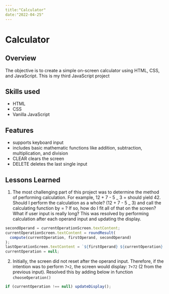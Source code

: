 ```yaml
---
title:"Calculator"
date:"2022-04-25"
---
```


# Calculator

## Overview

The objective is to create a simple on-screen calculator using HTML, CSS, and JavaScript. This is my third JavaScript project

## Skills used

- HTML
- CSS
- Vanilla JavaScript

## Features

- supports keyboard input
- includes basic mathematic functions like addition, subtraction, multiplication, and division
- CLEAR clears the screen
- DELETE deletes the last single input

## Lessons Learned

1. The most challenging part of this project was to determine the method of performing calculation. For example, 12 + 7 - 5 _ 3 = should yield 42. Should I perform the calculation as a whole? (12 + 7 - 5 _ 3) and call the calculating function by = ? If so, how do I fit all of that on the screen? What if user input is really long? This was resolved by performing calculation after each operand input and updating the display.

```js
secondOperand = currentOperationScreen.textContent;
currentOperationScreen.textContent = roundResult(
  compute(currentOperation, firstOperand, secondOperand)
);
lastOperationScreen.textContent = `${firstOperand} ${currentOperation} ${secondOperand} =`;
currentOperation = null;
```

2. Initially, the screen did not reset after the operand input. Therefore, if the intention was to perform `7+2`, the screen would display: `7+72` (2 from the previous input). Resolved this by adding below in function `chooseOperation()`

```js
if (currentOperation !== null) updateDisplay();
```
